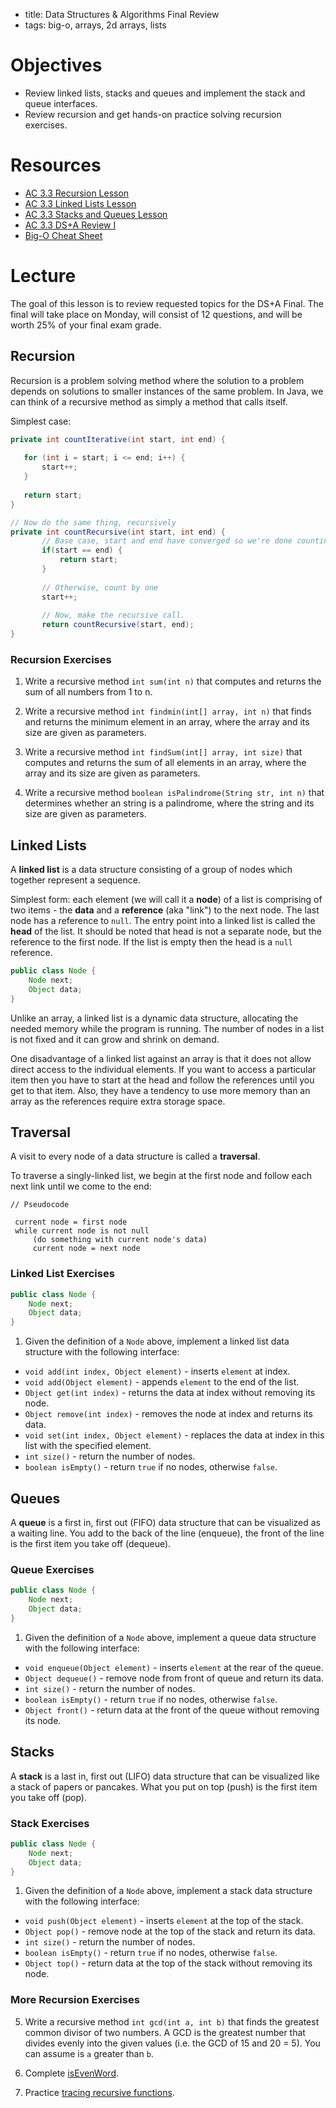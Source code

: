 - title: Data Structures & Algorithms Final Review
- tags: big-o, arrays, 2d arrays, lists

# Objectives

- Review linked lists, stacks and queues and implement the stack and queue interfaces.
- Review recursion and get hands-on practice solving recursion exercises.

# Resources

- [AC 3.3 Recursion Lesson](../recursion)
- [AC 3.3 Linked Lists Lesson](../linked-lists)
- [AC 3.3 Stacks and Queues Lesson](../stacks-and-queues)
- [AC 3.3 DS+A Review I](../ds-a-review)
- [Big-O Cheat Sheet](http://bigocheatsheet.com/)

# Lecture

The goal of this lesson is to review requested topics for the DS+A Final. The final will take place on Monday, will consist of 12 questions, and will be worth 25% of your final exam grade.

## Recursion

Recursion is a problem solving method where the solution to a problem depends on solutions to smaller instances of the same problem. In Java, we can think of a recursive method as simply a method that calls itself.
 
 Simplest case:
 
 ```java
 private int countIterative(int start, int end) {
     
    for (int i = start; i <= end; i++) {
        start++;
    }
    
    return start;
}
 
 // Now do the same thing, recursively
 private int countRecursive(int start, int end) {
		// Base case, start and end have converged so we're done counting. Return the value that we've reached.
        if(start == end) {
            return start;
        }
		
		// Otherwise, count by one
		start++;
		
		// Now, make the recursive call.
		return countRecursive(start, end);
}
 ```


### Recursion Exercises

1) Write a recursive method `int sum(int n)` that computes and returns the sum of all numbers from 1 to n.

2) Write a recursive method `int findmin(int[] array, int n)` that finds and returns the minimum element in an array, where the array and its size are given as parameters.

3) Write a recursive method `int findSum(int[] array, int size)` that computes and returns the sum of all elements in an array, where the array and its size are given as parameters.

4) Write a recursive method `boolean isPalindrome(String str, int n)` that determines whether an string is a palindrome, where the string and its size are given as parameters.

## Linked Lists

A **linked list** is a data structure consisting of a group of nodes which together represent a sequence.

Simplest form: each element (we will call it a **node**) of a list is comprising of two items - the **data** and a **reference** (aka "link") to the next node. The last node has a reference to `null`. The entry point into a linked list is called the **head** of the list. It should be noted that head is not a separate node, but the reference to the first node. If the list is empty then the head is a `null` reference.

```java
public class Node {
    Node next;
    Object data;
}
```

Unlike an array, a linked list is a dynamic data structure, allocating the needed memory while the program is running. The number of nodes in a list is not fixed and it can grow and shrink on demand. 

One disadvantage of a linked list against an array is that it does not allow direct access to the individual elements. If you want to access a particular item then you have to start at the head and follow the references until you get to that item. Also, they have a tendency to use more memory than an array as the references require extra storage space.

## Traversal

A visit to every node of a data structure is called a **traversal**.

To traverse a singly-linked list, we begin at the first node and follow each next link until we come to the end:

```
// Pseudocode

 current node = first node
 while current node is not null
     (do something with current node's data)
     current node = next node
```


### Linked List Exercises

```java
public class Node {
    Node next;
    Object data;
}
```

1) Given the definition of a `Node` above, implement a linked list data structure with the following interface:

- `void add(int index, Object element)` - inserts `element` at index.
- `void add(Object element)` - appends `element` to the end of the list.
- `Object get(int index)` - returns the data at index without removing its node.
- `Object remove(int index)` - removes the node at index and returns its data.
- `void set(int index, Object element)` - replaces the data at index in this list with the specified element.
- `int size()` - return the number of nodes.
- `boolean isEmpty()` - return `true` if no nodes, otherwise `false`.

## Queues

A **queue** is a first in, first out (FIFO) data structure that can be visualized as a waiting line. You add to the back of the line (enqueue), the front of the line is the first item you take off (dequeue).

### Queue Exercises

```java
public class Node {
    Node next;
    Object data;
}
```

1) Given the definition of a `Node` above, implement a queue data structure with the following interface:
- `void enqueue(Object element)` - inserts `element` at the rear of the queue.
- `Object dequeue()` - remove node from front of queue and return its data.
- `int size()` - return the number of nodes.
- `boolean isEmpty()` - return `true` if no nodes, otherwise `false`.
- `Object front()` - return data at the front of the queue without removing its node.

## Stacks

A **stack** is a last in, first out (LIFO) data structure that can be visualized like a stack of papers or pancakes. What you put on top (push) is the first item you take off (pop).

### Stack Exercises

```java
public class Node {
    Node next;
    Object data;
}
```

1) Given the definition of a `Node` above, implement a stack data structure with the following interface:
- `void push(Object element)` - inserts `element` at the top of the stack.
- `Object pop()` - remove node at the top of the stack and return its data.
- `int size()` - return the number of nodes.
- `boolean isEmpty()` - return `true` if no nodes, otherwise `false`.
- `Object top()` - return data at the top of the stack without removing its node.

### More Recursion Exercises

5) Write a recursive method `int gcd(int a, int b)` that finds the greatest common divisor of two numbers. A GCD is the greatest number that divides evenly into the given values (i.e. the GCD of 15 and 20 = 5). You can assume is `a` greater than `b`.
    
6) Complete [isEvenWord](https://dl.dropboxusercontent.com/u/24773027/Screen%20Shot%202015-11-03%20at%2011.40.57%20AM.png).

7) Practice [tracing recursive functions](https://www.cs.umd.edu/class/fall2002/cmsc214/Tutorial/trace-recursion.html).
